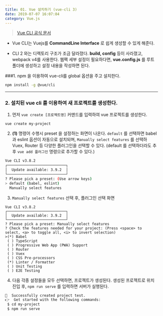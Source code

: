 ```yaml
---
title: 01. Vue 설치하기 (vue-cli 3)
date: 2019-07-07 16:07:84
category: Vue.js
---
```


> [Vue CLI 공식 문서](https://cli.vuejs.org/)

- Vue CLI는 Vuejs를 **CommandLine Interface** 로 쉽게 생성할 수 있게 해준다.

- CLI 2 와는 디렉토리 구조가 조금 달라졌다. **build, config** 등이 사라졌고, webpack v4를 사용한다. 웹팩 세부 설정이 필요하다면, **vue.config.js** 를 루트 폴더에 생성하고 설정 내용을 작성하면 된다.

###1. npm 을 이용하여 vue-cli를 global 옵션을 주고 설치한다.

```sh
npm install -g @vue/cli
```

---

### 2. 설치된 vue cli 를 이용하여 새 프로젝트를 생성한다.

1. 먼저 `vue create [프로젝트명]` 커맨드를 입력하여 vue 프로젝트를 생성한다.

```sh
vue create my-project
```

2. **(1)** 명령어 수행시 preset 을 설정하는 화면이 나온다. `default` 를 선택하면 babel 과 eslint 옵션이 자동으로 설치되며, `Manually select features` 를 선택하 Vuex, Router 등 다양한 플러그인을 선택할 수 있다. (default 를 선택하더라도 추후 `vue add 플러그인` 명령으로 추가할 수 있다.)

```sh
Vue CLI v3.8.2
┌───────────────────────────┐
│  Update available: 3.9.2  │
└───────────────────────────┘
? Please pick a preset: (Use arrow keys)
> default (babel, eslint)
  Manually select features
```

3. `Manually select features` 선택 후, 플러그인 선택 화면

```
Vue CLI v3.8.2
┌───────────────────────────┐
│  Update available: 3.9.2  │
└───────────────────────────┘
? Please pick a preset: Manually select features
? Check the features needed for your project: (Press <space> to select, <a> to toggle all, <i> to invert selection)
>(*) Babel
 ( ) TypeScript
 ( ) Progressive Web App (PWA) Support
 ( ) Router
 ( ) Vuex
 ( ) CSS Pre-processors
 (*) Linter / Formatter
 ( ) Unit Testing
 ( ) E2E Testing
```

4. 다음 각종 설정들을 모두 선택하면, 프로젝트가 생성된다. 생성된 프로젝트로 위치 진입 후, `npm run serve` 를 입력하면 서버가 실행된다.

```sh
🎉  Successfully created project test.
👉  Get started with the following commands:
 $ cd my-project
 $ npm run serve
```
